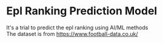 # Epl Ranking Prediction Model
It's a trial to predict the epl ranking using AI/ML methods <br>
The dataset is from <href>https://www.football-data.co.uk/</href>
